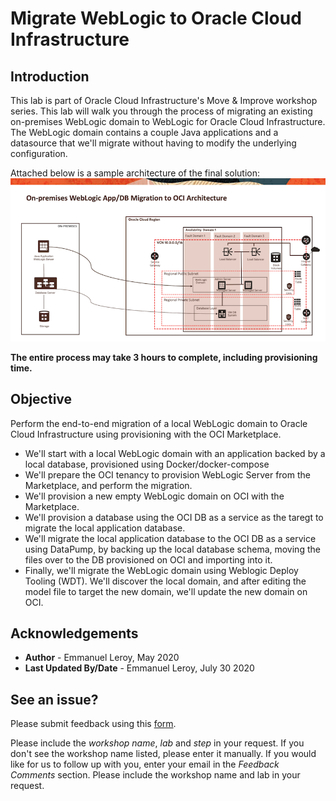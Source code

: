 # Migrate WebLogic to Oracle Cloud Infrastructure

## Introduction

This lab is part of Oracle Cloud Infrastructure's Move & Improve workshop series. This lab will walk you through the process of migrating an existing on-premises WebLogic domain to WebLogic for Oracle Cloud Infrastructure. The WebLogic domain contains a couple Java applications and a datasource that we'll migrate without having to modify the underlying configuration. 

Attached below is a sample architecture of the final solution:
![](./images/Architecture.png)

**The entire process may take 3 hours to complete, including provisioning time.**

## Objective

Perform the end-to-end migration of a local WebLogic domain to Oracle Cloud Infrastructure using provisioning with the OCI Marketplace.

- We'll start with a local WebLogic domain with an application backed by a local database, provisioned using Docker/docker-compose
- We'll prepare the OCI tenancy to provision WebLogic Server from the Marketplace, and perform the migration.
- We'll provision a new empty WebLogic domain on OCI with the Marketplace.
- We'll provision a database using the OCI DB as a service as the taregt to migrate the local application database.
- We'll migrate the local application database to the OCI DB as a service using DataPump, by backing up the local database schema, moving the files over to the DB provisioned on OCI and importing into it.
- Finally, we'll migrate the WebLogic domain using Weblogic Deploy Tooling (WDT). We'll discover the local domain, and after editing the model file to target the new domain, we'll update the new domain on OCI.

## Acknowledgements

 - **Author** - Emmanuel Leroy, May 2020
 - **Last Updated By/Date** - Emmanuel Leroy, July 30 2020

## See an issue?

Please submit feedback using this <a href="https://apexapps.oracle.com/pls/apex/f?p=133:1:::::P1_FEEDBACK:1" target="_blank">form</a>. 

Please include the <em>workshop name</em>, <em>lab</em> and <em>step</em> in your request.  If you don't see the workshop name listed, please enter it manually. If you would like for us to follow up with you, enter your email in the <em>Feedback Comments</em> section.    Please include the workshop name and lab in your request.
